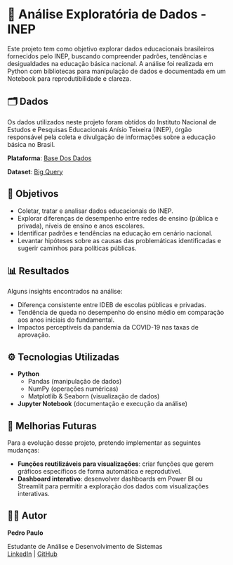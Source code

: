 # 🎒 Análise Exploratória de Dados - INEP

Este projeto tem como objetivo explorar dados educacionais brasileiros fornecidos pelo INEP, buscando compreender padrões, tendências e desigualdades na educação básica nacional. A análise foi realizada em Python com bibliotecas para manipulação de dados e documentada em um Notebook para reprodutibilidade e clareza.

## 🗂️ Dados

Os dados utilizados neste projeto foram obtidos do Instituto Nacional de Estudos e Pesquisas Educacionais Anísio Teixeira (INEP), órgão responsável pela coleta e divulgação de informações sobre a educação básica no Brasil.

**Plataforma**: [Base Dos Dados](https://basedosdados.org/dataset/96eab476-5d30-459b-82be-f888d4d0d6b9?table=bc84dea9-1126-4423-86d2-8835e6b19a72)

**Dataset**: [Big Query](https://console.cloud.google.com/bigquery?p=basedosdados&d=br_inep_ideb&t=brasil&page=table&project=nimble-volt-461222-e1&ws=!1m5!1m4!4m3!1sbasedosdados!2sbr_inep_ideb!3sbrasil)

## 📌 Objetivos

- Coletar, tratar e analisar dados educacionais do INEP.
- Explorar diferenças de desempenho entre redes de ensino (pública e privada), níveis de ensino e anos escolares.
- Identificar padrões e tendências na educação em cenário nacional.
- Levantar hipóteses sobre as causas das problemáticas identificadas e sugerir caminhos para políticas públicas.

## 📊 Resultados

Alguns insights encontrados na análise:

- Diferença consistente entre IDEB de escolas públicas e privadas.
- Tendência de queda no desempenho do ensino médio em comparação aos anos iniciais do fundamental.
- Impactos perceptíveis da pandemia da COVID-19 nas taxas de aprovação.

## ⚙️ Tecnologias Utilizadas

- **Python**
  - Pandas (manipulação de dados)
  - NumPy (operações numéricas)
  - Matplotlib & Seaborn (visualização de dados)
- **Jupyter Notebook** (documentação e execução da análise)

## 🚀 Melhorias Futuras

Para a evolução desse projeto, pretendo implementar as seguintes mudanças:

- **Funções reutilizáveis para visualizações**: criar funções que gerem gráficos específicos de forma automática e reprodutível.
- **Dashboard interativo**: desenvolver dashboards em Power BI ou Streamlit para permitir a exploração dos dados com visualizações interativas.

## 🧑‍💻 Autor

**Pedro Paulo**

Estudante de Análise e Desenvolvimento de Sistemas  
[LinkedIn](https://www.linkedin.com/in/ppsantiago) | [GitHub](https://github.com/Santiago956)
